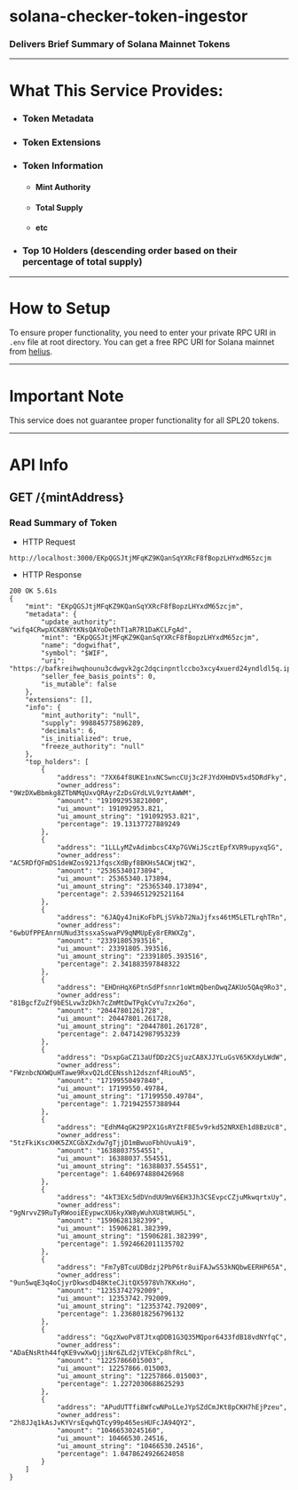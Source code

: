 # solana-checker-token-ingestor

### Delivers Brief Summary of Solana Mainnet Tokens

<hr/>

# What This Service Provides:

- ### Token Metadata
- ### Token Extensions
- ### Token Information
  - #### Mint Authority
  - #### Total Supply
  - #### etc
- ### Top 10 Holders (descending order based on their percentage of total supply)

<hr/>

# How to Setup

To ensure proper functionality, you need to enter your private RPC URI in `.env` file at root directory. You can get a free RPC URI for Solana mainnet from [helius](dev.helius.xyz).


<hr/>

# Important Note

This service does not guarantee proper functionality for all SPL20 tokens.

<hr/>

# API Info

## GET /{mintAddress}

### Read Summary of Token

- HTTP Request
```
http://localhost:3000/EKpQGSJtjMFqKZ9KQanSqYXRcF8fBopzLHYxdM65zcjm
```
- HTTP Response
```
200 OK 5.61s
{
    "mint": "EKpQGSJtjMFqKZ9KQanSqYXRcF8fBopzLHYxdM65zcjm",
    "metadata": {
        "update_authority": "wifq4CRwpXCK8NYtKNsQAYoDethT1aR7R1DaKCLFgAd",
        "mint": "EKpQGSJtjMFqKZ9KQanSqYXRcF8fBopzLHYxdM65zcjm",
        "name": "dogwifhat",
        "symbol": "$WIF",
        "uri": "https://bafkreihwqhounu3cdwgvk2gc2dqcinpntlccbo3xcy4xuerd24yndldl5q.ipfs.nftstorage.link",
        "seller_fee_basis_points": 0,
        "is_mutable": false
    },
    "extensions": [],
    "info": {
        "mint_authority": "null",
        "supply": 998845775896289,
        "decimals": 6,
        "is_initialized": true,
        "freeze_authority": "null"
    },
    "top_holders": [
        {
            "address": "7XX64f8UKE1nxNCSwncCUj3c2FJYdXHmDV5xd5DRdFky",
            "owner_address": "9WzDXwBbmkg8ZTbNMqUxvQRAyrZzDsGYdLVL9zYtAWWM",
            "amount": "191092953821000",
            "ui_amount": 191092953.821,
            "ui_amount_string": "191092953.821",
            "percentage": 19.13137727889249
        },
        {
            "address": "1LLLyMZvAdimbcsC4Xp7GVWiJScztEpfXVR9upyxq5G",
            "owner_address": "AC5RDfQFmDS1deWZos921JfqscXdByf8BKHs5ACWjtW2",
            "amount": "25365340173894",
            "ui_amount": 25365340.173894,
            "ui_amount_string": "25365340.173894",
            "percentage": 2.5394651292521164
        },
        {
            "address": "6JAQy4JniKoFbPLjSVkb72NaJjfxs46tM5LETLrqhTRn",
            "owner_address": "6wbUfPPEAnrnUNud3tssxaSswaPV9qNMUpEy8rERWXZg",
            "amount": "23391805393516",
            "ui_amount": 23391805.393516,
            "ui_amount_string": "23391805.393516",
            "percentage": 2.341883597848322
        },
        {
            "address": "EHDnHqX6PtnSdPfsnnr1oWtmQbenDwqZAKUo5QAq9Ro3",
            "owner_address": "81BgcfZuZf9bESLvw3zDkh7cZmMtDwTPgkCvYu7zx26o",
            "amount": "20447801261728",
            "ui_amount": 20447801.261728,
            "ui_amount_string": "20447801.261728",
            "percentage": 2.047142987953239
        },
        {
            "address": "DsxpGaCZ13aUfDDz2CSjuzCA8XJJYLuGsV65KXdyLWdW",
            "owner_address": "FWznbcNXWQuHTawe9RxvQ2LdCENssh12dsznf4RiouN5",
            "amount": "17199550497840",
            "ui_amount": 17199550.49784,
            "ui_amount_string": "17199550.49784",
            "percentage": 1.721942557388944
        },
        {
            "address": "EdhM4qGK29P2X1GsRYZtF8E5v9rkd52NRXEh1d8BzUc8",
            "owner_address": "5tzFkiKscXHK5ZXCGbXZxdw7gTjjD1mBwuoFbhUvuAi9",
            "amount": "16388037554551",
            "ui_amount": 16388037.554551,
            "ui_amount_string": "16388037.554551",
            "percentage": 1.6406974880426968
        },
        {
            "address": "4kT3EXc5dDVndUU9mV6EH3Jh3CSEvpcCZjuMkwqrtxUy",
            "owner_address": "9gNrvvZ9RuTyRWooiEEypwcXU6kyXW8yWuhXU8tWUH5L",
            "amount": "15906281382399",
            "ui_amount": 15906281.382399,
            "ui_amount_string": "15906281.382399",
            "percentage": 1.5924662011135702
        },
        {
            "address": "Fm7yBTcuUDBdzj2PbP6tr8uiFAJwS53kNQbwEERHP65A",
            "owner_address": "9un5wqE3q4oCjyrDkwsdD48KteCJitQX5978Vh7KKxHo",
            "amount": "12353742792009",
            "ui_amount": 12353742.792009,
            "ui_amount_string": "12353742.792009",
            "percentage": 1.2368018256796132
        },
        {
            "address": "GqzXwoPv8TJtxqDDB1G3Q35MQpor6433fdB18vdNYfqC",
            "owner_address": "ADaENsRth44fqKE9vwXwQjjiNr6ZLd2jVTEkCp8hfRcL",
            "amount": "12257866015003",
            "ui_amount": 12257866.015003,
            "ui_amount_string": "12257866.015003",
            "percentage": 1.2272030688625293
        },
        {
            "address": "APudUTTfi8WfcwNPoLLeJYpSZdCmJKt8pCKH7hEjPzeu",
            "owner_address": "2h8JJq1kAsJvKYVrsEqwhQTcy99p465esHUFcJA94QY2",
            "amount": "10466530245160",
            "ui_amount": 10466530.24516,
            "ui_amount_string": "10466530.24516",
            "percentage": 1.0478624926624058
        }
    ]
}
```

